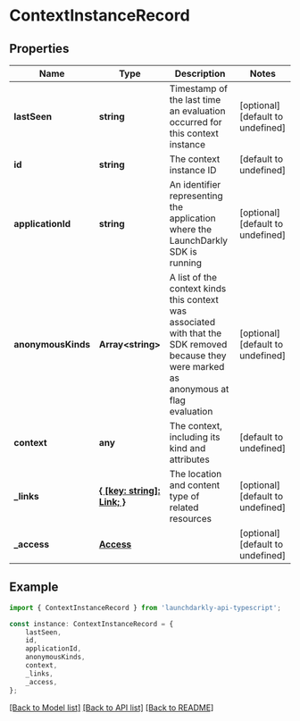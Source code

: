 # ContextInstanceRecord


## Properties

Name | Type | Description | Notes
------------ | ------------- | ------------- | -------------
**lastSeen** | **string** | Timestamp of the last time an evaluation occurred for this context instance | [optional] [default to undefined]
**id** | **string** | The context instance ID | [default to undefined]
**applicationId** | **string** | An identifier representing the application where the LaunchDarkly SDK is running | [optional] [default to undefined]
**anonymousKinds** | **Array&lt;string&gt;** | A list of the context kinds this context was associated with that the SDK removed because they were marked as anonymous at flag evaluation | [optional] [default to undefined]
**context** | **any** | The context, including its kind and attributes | [default to undefined]
**_links** | [**{ [key: string]: Link; }**](Link.md) | The location and content type of related resources | [optional] [default to undefined]
**_access** | [**Access**](Access.md) |  | [optional] [default to undefined]

## Example

```typescript
import { ContextInstanceRecord } from 'launchdarkly-api-typescript';

const instance: ContextInstanceRecord = {
    lastSeen,
    id,
    applicationId,
    anonymousKinds,
    context,
    _links,
    _access,
};
```

[[Back to Model list]](../README.md#documentation-for-models) [[Back to API list]](../README.md#documentation-for-api-endpoints) [[Back to README]](../README.md)
